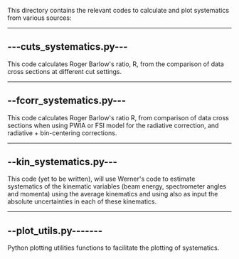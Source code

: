 This directory contains the relevant codes to calculate and 
plot systematics from various sources:

-------------------------
---cuts_systematics.py---
-------------------------
This code calculates Roger Barlow's ratio, R, from the comparison of
data cross sections at different cut settings.


-------------------------
--fcorr_systematics.py---
-------------------------
This code calculates Roger Barlow's ratio R, from comparison of 
data cross sections when using PWIA or FSI model for the radiative correction,
and radiative + bin-centering corrections. 

-------------------------
--kin_systematics.py---
-------------------------
This code (yet to be written), will use Werner's code to estimate systematics of the
kinematic variables (beam energy, spectrometer angles and momenta) using the average 
kinematics and using also as input the absolute uncertainties in each of these 
kinematics.


----------------------
--plot_utils.py-------
----------------------
Python plotting utilities functions to facilitate the plotting of
systematics.
